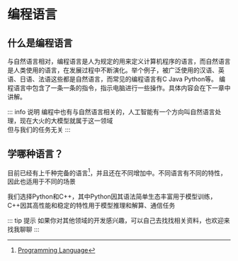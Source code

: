 # 编程语言
## 什么是编程语言

与自然语言相对，编程语言是人为规定的用来定义计算机程序的语言，而自然语言是人类使用的语言，在发展过程中不断演化。举个例子，被广泛使用的汉语、英语、日语、法语这些都是自然语言，而常见的编程语言有C Java Python等。
编程语言中包含了一条一条的指令，指示电脑进行一些操作。具体内容会在下一章中讲解。

::: info 说明
编程中也有与自然语言相关的，人工智能有一个方向叫自然语言处理，现在大火的大模型就属于这一领域  
但与我们的任务无关
:::

## 学哪种语言？
目前已经有上千种完备的语言[^1]，并且还在不同增加中。不同语言有不同的特性，因此也适用于不同的场景

我们选择Python和C++，其中Python因其语法简单生态丰富用于模型训练，C++因其高性能和稳定的特性用于模型推理和解算、通信任务

::: tip 提示
如果你对其他领域的开发感兴趣，可以自己去找找相关资料，也欢迎来找我聊聊
:::

[^1]: [Programming Language](https://en.wikipedia.org/wiki/Programming_language)
